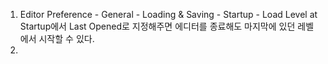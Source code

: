 1. Editor Preference - General - Loading & Saving - Startup - Load Level at Startup에서 Last Opened로 지정해주면 에디터를 종료해도 마지막에 있던 레벨에서 시작할 수 있다.  
2. 
